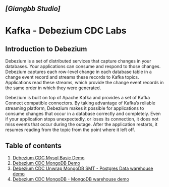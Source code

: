 ## ***[Giangbb Studio]*** 
# **Kafka - Debezium CDC Labs**

## **Introduction to Debezium**

Debezium is a set of distributed services that capture changes in your databases. Your applications can consume and respond to those changes. Debezium captures each row-level change in each database table in a change event record and streams these records to Kafka topics. Applications read these streams, which provide the change event records in the same order in which they were generated.

Debezium is built on top of Apache Kafka and provides a set of Kafka Connect compatible connectors. By taking advantage of Kafka’s reliable streaming platform, Debezium makes it possible for applications to consume changes that occur in a database correctly and completely. Even if your application stops unexpectedly, or loses its connection, it does not miss events that occur during the outage. After the application restarts, it resumes reading from the topic from the point where it left off.

## **Table of contents**

1. [Debezium CDC Mysql Basic Demo](1-tut-debezium-basic-mysql-connector.md)
3. [Debezium CDC MongoDB Demo](2-tut-debezium-basic-mongo-connector.md)
4. [Debezium CDC Unwrap MongoDB SMT  - Postgres Data warehouse demo](3-tut-debezium-src-mongo-sink-postgres.md)
5. [Debezium CDC MongoDB - MongoDB warehouse demo](4-tut-debezium-src-mongo-sink-mongo.md)